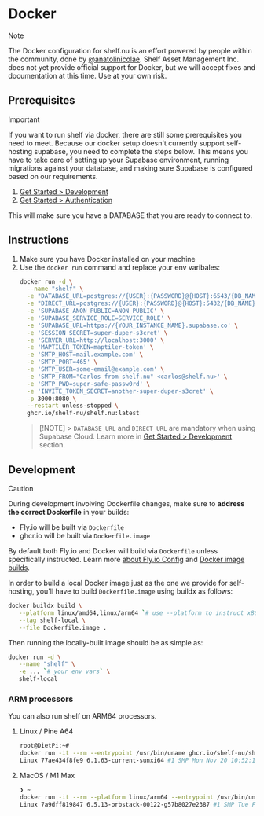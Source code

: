 # Docker

> [!NOTE]
> The Docker configuration for shelf.nu is an effort powered by people within the community, done by [@anatolinicolae](https://github.com/anatolinicolae). Shelf Asset Management Inc. does not yet provide official support for Docker, but we will accept fixes and documentation at this time. Use at your own risk.

## Prerequisites

> [!IMPORTANT]
> If you want to run shelf via docker, there are still some prerequisites you need to meet. Because our docker setup doesn't currently support self-hosting supabase, you need to complete the steps below. This means you have to take care of setting up your Supabase environment, running migrations against your database, and making sure Supabase is configured based on our requirements.

1. [Get Started > Development](./get-started.md#development)
2. [Get Started > Authentication](./get-started.md#authentication)

This will make sure you have a DATABASE that you are ready to connect to.

## Instructions

1. Make sure you have Docker installed on your machine
2. Use the `docker run` command and replace your env varibales:
   ```sh
   docker run -d \
     --name "shelf" \
     -e "DATABASE_URL=postgres://{USER}:{PASSWORD}@{HOST}:6543/{DB_NAME}?pgbouncer=true" \
     -e "DIRECT_URL=postgres://{USER}:{PASSWORD}@{HOST}:5432/{DB_NAME}" \
     -e 'SUPABASE_ANON_PUBLIC=ANON_PUBLIC' \
     -e 'SUPABASE_SERVICE_ROLE=SERVICE_ROLE' \
     -e 'SUPABASE_URL=https://{YOUR_INSTANCE_NAME}.supabase.co' \
     -e 'SESSION_SECRET=super-duper-s3cret' \
     -e 'SERVER_URL=http://localhost:3000' \
     -e 'MAPTILER_TOKEN=maptiler-token' \
     -e 'SMTP_HOST=mail.example.com' \
     -e 'SMTP_PORT=465' \
     -e 'SMTP_USER=some-email@example.com' \
     -e 'SMTP_FROM="Carlos from shelf.nu" <carlos@shelf.nu>' \
     -e 'SMTP_PWD=super-safe-passw0rd' \
     -e 'INVITE_TOKEN_SECRET=another-super-duper-s3cret' \
     -p 3000:8080 \
     --restart unless-stopped \
     ghcr.io/shelf-nu/shelf.nu:latest
   ```
   > [!NOTE] > `DATABASE_URL` and `DIRECT_URL` are mandatory when using Supabase Cloud. Learn more in [Get Started > Development](./get-started.md#development) section.

## Development

> [!CAUTION]
> During development involving Dockerfile changes, make sure to **address the correct Dockerfile** in your builds:
>
> - Fly.io will be built via `Dockerfile`
> - ghcr.io will be built via `Dockerfile.image`

By default both Fly.io and Docker will build via `Dockerfile` unless specifically instructed. Learn more [about Fly.io Config](https://fly.io/docs/reference/configuration/#specify-a-dockerfile) and [Docker image builds](https://docs.docker.com/reference/cli/docker/image/build/#file).

In order to build a local Docker image just as the one we provide for self-hosting, you'll have to build `Dockerfile.image` using buildx as follows:

```sh
docker buildx build \
   --platform linux/amd64,linux/arm64 `# use --platform to instruct x86 and ARM build` \
   --tag shelf-local \
   --file Dockerfile.image .
```

Then running the locally-built image should be as simple as:

```sh
docker run -d \
   --name "shelf" \
   -e ... `# your env vars` \
   shelf-local
```

### ARM processors

You can also run shelf on ARM64 processors.

1. Linux / Pine A64

   ```sh
   root@DietPi:~#
   docker run -it --rm --entrypoint /usr/bin/uname ghcr.io/shelf-nu/shelf.nu:latest -a
   Linux 77ae434f8fe9 6.1.63-current-sunxi64 #1 SMP Mon Nov 20 10:52:19 UTC 2023 aarch64 GNU/Linux
   ```

2. MacOS / M1 Max
   ```sh
   ❯ ~
   docker run -it --rm --platform linux/arm64 --entrypoint /usr/bin/uname ghcr.io/shelf-nu/shelf.nu:latest -a
   Linux 7a9dff819847 6.5.13-orbstack-00122-g57b8027e2387 #1 SMP Tue Feb  6 07:48:26 UTC 2024 aarch64 GNU/Linux
   ```
